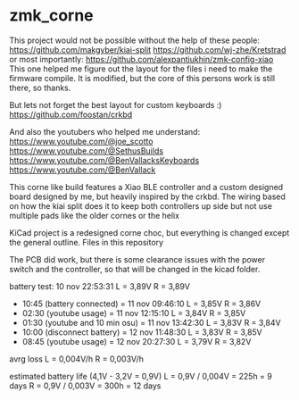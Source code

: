 # zmk_corne

This project would not be possible without the help of these people:
https://github.com/makgyber/kiai-split
https://github.com/wj-zhe/Kretstrad
or most importantly:
https://github.com/alexpantiukhin/zmk-config-xiao
This one helped me figure out the layout for the files i need to make the firmware compile. It is modified, but the core of this persons work is still there, so thanks.

But lets not forget the best layout for custom keyboards :)
https://github.com/foostan/crkbd

And also the youtubers who helped me understand:
https://www.youtube.com/@joe_scotto
https://www.youtube.com/@SethusBuilds
https://www.youtube.com/@BenVallacksKeyboards
https://www.youtube.com/@BenVallack

This corne like build features a Xiao BLE controller and a custom designed board designed by me, but heavily inspired by the crkbd.
The wiring based on how the kiai split does it to keep both controllers up side but not use multiple pads like the older cornes or the helix

KiCad project is a redesigned corne choc, but everything is changed except the general outline. Files in this repository

The PCB did work, but there is some clearance issues with the power switch and the controller, so that will be changed in the kicad folder.

battery test:
10 nov 22:53:31 L = 3,89V R = 3,89V
+ 10:45 (battery connected) =
11 nov 09:46:10 L = 3,85V R = 3,86V
+ 02:30 (youtube usage) =
11 nov 12:15:10 L = 3,84V R = 3,85V
+ 01:30 (youtube and 10 min osu) =
11 nov 13:42:30 L = 3,83V R = 3,84V
+ 10:00 (disconnect battery) =
12 nov 11:48:30 L = 3,83V R = 3,85V
+ 08:45 (youtube usage) =
12 nov 20:27:30 L = 3,79V R = 3,82V

avrg loss
  L = 0,004V/h
  R = 0,003V/h

estimated battery life (4,1V - 3,2V = 0,9V)
  L = 0,9V / 0,004V = 225h = 9 days
  R = 0,9V / 0,003V = 300h = 12 days